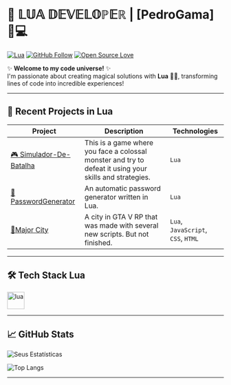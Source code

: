 # 🌌 𝕃𝕌𝔸 𝔻𝔼𝕍𝔼𝕃𝕆ℙ𝔼ℝ | [PedroGama] 👨💻

[![Lua](https://img.shields.io/badge/Made%20with-Lua-2C2D72?style=for-the-badge&logo=lua)](https://www.lua.org)
[![GitHub Follow](https://img.shields.io/github/followers/SEUUSER?style=for-the-badge&color=important)](https://github.com/SEUUSER)
[![Open Source Love](https://badges.frapsoft.com/os/v2/open-source.svg?v=103)](https://github.com/ellerbrock/open-source-badges/)

✨ **Welcome to my code universe!** ✨  
I'm passionate about creating magical solutions with **Lua** 🧙💫, transforming lines of code into incredible experiences!

---

## 🚀 **Recent Projects in Lua**

| Project | Description | Technologies |
|---------|-----------|-------------|
| [🎮 Simulador-De-Batalha](https://github.com/PedroGama24/Simulador-De-Batalha) | This is a game where you face a colossal monster and try to defeat it using your skills and strategies. | `Lua`|
| [🔐PasswordGenerator](https://github.com/PedroGama24/PasswordGenerator) | An automatic password generator written in Lua. | `Lua` |
| [🌆Major City](https://github.com/PedroGama24/Major) | A city in GTA V RP that was made with several new scripts. But not finished. | `Lua`, `JavaScript`, `CSS`, `HTML` |

---

## 🛠️ **Tech Stack Lua**

<p align="left">
  <img src="https://www.vectorlogo.zone/logos/lua/lua-icon.svg" alt="lua" width="40" height="40"/>
</p>

---

## 📈 **GitHub Stats**

![Seus Estatísticas](https://github-readme-stats.vercel.app/api?username=PedroGama24&show_icons=true&theme=radical&count_private=true)

![Top Langs](https://github-readme-stats.vercel.app/api/top-langs/?username=PedroGama24&layout=compact&theme=radical&hide=html,css,javascript)

---
